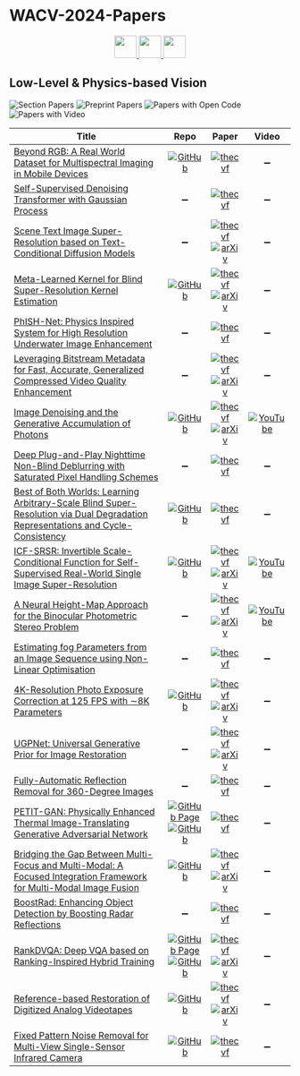 # WACV-2024-Papers

<div align="center">
    <a href="https://github.com/DmitryRyumin/WACV-2024-Papers/blob/main/sections/image_recognition_and_understanding.md">
        <img src="https://cdn.jsdelivr.net/gh/DmitryRyumin/NewEraAI-Papers@main/images/left.svg" width="40" alt="" />
    </a>
    <a href="https://github.com/DmitryRyumin/WACV-2024-Papers/">
        <img src="https://cdn.jsdelivr.net/gh/DmitryRyumin/NewEraAI-Papers@main/images/home.svg" width="40" alt="" />
    </a>
    <a href="https://github.com/DmitryRyumin/WACV-2024-Papers/blob/main/sections/ml_afa.md">
        <img src="https://cdn.jsdelivr.net/gh/DmitryRyumin/NewEraAI-Papers@main/images/right.svg" width="40" alt="" />
    </a>
</div>

## Low-Level & Physics-based Vision

![Section Papers](https://img.shields.io/badge/Section%20Papers-soon-42BA16) ![Preprint Papers](https://img.shields.io/badge/Preprint%20Papers-soon-b31b1b) ![Papers with Open Code](https://img.shields.io/badge/Papers%20with%20Open%20Code-soon-1D7FBF) ![Papers with Video](https://img.shields.io/badge/Papers%20with%20Video-soon-FF0000)

| **Title** | **Repo** | **Paper** | **Video** |
|-----------|:--------:|:---------:|:---------:|
| [Beyond RGB: A Real World Dataset for Multispectral Imaging in Mobile Devices](https://openaccess.thecvf.com/content/WACV2024/html/Glatt_Beyond_RGB_A_Real_World_Dataset_for_Multispectral_Imaging_in_WACV_2024_paper.html) | [![GitHub](https://img.shields.io/github/stars/shirawerman/Beyond-RGB?style=flat)](https://github.com/shirawerman/Beyond-RGB) | [![thecvf](https://img.shields.io/badge/pdf-thecvf-7395C5.svg)](https://openaccess.thecvf.com/content/WACV2024/papers/Glatt_Beyond_RGB_A_Real_World_Dataset_for_Multispectral_Imaging_in_WACV_2024_paper.pdf) | :heavy_minus_sign: |
| [Self-Supervised Denoising Transformer with Gaussian Process](https://openaccess.thecvf.com/content/WACV2024/html/Yasarla_Self-Supervised_Denoising_Transformer_With_Gaussian_Process_WACV_2024_paper.html) | :heavy_minus_sign: | [![thecvf](https://img.shields.io/badge/pdf-thecvf-7395C5.svg)](https://openaccess.thecvf.com/content/WACV2024/papers/Yasarla_Self-Supervised_Denoising_Transformer_With_Gaussian_Process_WACV_2024_paper.pdf) | :heavy_minus_sign: |
| [Scene Text Image Super-Resolution based on Text-Conditional Diffusion Models](https://openaccess.thecvf.com/content/WACV2024/html/Noguchi_Scene_Text_Image_Super-Resolution_Based_on_Text-Conditional_Diffusion_Models_WACV_2024_paper.html) | :heavy_minus_sign: | [![thecvf](https://img.shields.io/badge/pdf-thecvf-7395C5.svg)](https://openaccess.thecvf.com/content/WACV2024/papers/Noguchi_Scene_Text_Image_Super-Resolution_Based_on_Text-Conditional_Diffusion_Models_WACV_2024_paper.pdf) <br /> [![arXiv](https://img.shields.io/badge/arXiv-2311.09759-b31b1b.svg)](http://arxiv.org/abs/2311.09759) | :heavy_minus_sign: |
| [Meta-Learned Kernel for Blind Super-Resolution Kernel Estimation](https://openaccess.thecvf.com/content/WACV2024/html/Lee_Meta-Learned_Kernel_for_Blind_Super-Resolution_Kernel_Estimation_WACV_2024_paper.html) | [![GitHub](https://img.shields.io/github/stars/royson/metakernelgan?style=flat)](https://github.com/royson/metakernelgan) | [![thecvf](https://img.shields.io/badge/pdf-thecvf-7395C5.svg)](https://openaccess.thecvf.com/content/WACV2024/papers/Lee_Meta-Learned_Kernel_for_Blind_Super-Resolution_Kernel_Estimation_WACV_2024_paper.pdf) <br /> [![arXiv](https://img.shields.io/badge/arXiv-2212.07886-b31b1b.svg)](http://arxiv.org/abs/2212.07886) | :heavy_minus_sign: |
| [PhISH-Net: Physics Inspired System for High Resolution Underwater Image Enhancement](https://openaccess.thecvf.com/content/WACV2024/html/Chandrasekar_PhISH-Net_Physics_Inspired_System_for_High_Resolution_Underwater_Image_Enhancement_WACV_2024_paper.html) | :heavy_minus_sign: | [![thecvf](https://img.shields.io/badge/pdf-thecvf-7395C5.svg)](https://openaccess.thecvf.com/content/WACV2024/papers/Chandrasekar_PhISH-Net_Physics_Inspired_System_for_High_Resolution_Underwater_Image_Enhancement_WACV_2024_paper.pdf) | :heavy_minus_sign: |
| [Leveraging Bitstream Metadata for Fast, Accurate, Generalized Compressed Video Quality Enhancement](https://openaccess.thecvf.com/content/WACV2024/html/Ehrlich_Leveraging_Bitstream_Metadata_for_Fast_Accurate_Generalized_Compressed_Video_Quality_WACV_2024_paper.html) | :heavy_minus_sign: | [![thecvf](https://img.shields.io/badge/pdf-thecvf-7395C5.svg)](https://openaccess.thecvf.com/content/WACV2024/papers/Ehrlich_Leveraging_Bitstream_Metadata_for_Fast_Accurate_Generalized_Compressed_Video_Quality_WACV_2024_paper.pdf) <br /> [![arXiv](https://img.shields.io/badge/arXiv-2202.00011-b31b1b.svg)](http://arxiv.org/abs/2202.00011) | :heavy_minus_sign: |
| [Image Denoising and the Generative Accumulation of Photons](https://openaccess.thecvf.com/content/WACV2024/html/Krull_Image_Denoising_and_the_Generative_Accumulation_of_Photons_WACV_2024_paper.html) | [![GitHub](https://img.shields.io/github/stars/krulllab/GAP?style=flat)](https://github.com/krulllab/GAP) | [![thecvf](https://img.shields.io/badge/pdf-thecvf-7395C5.svg)](https://openaccess.thecvf.com/content/WACV2024/papers/Krull_Image_Denoising_and_the_Generative_Accumulation_of_Photons_WACV_2024_paper.pdf) <br /> [![arXiv](https://img.shields.io/badge/arXiv-2307.06607-b31b1b.svg)](http://arxiv.org/abs/2307.06607) | [![YouTube](https://img.shields.io/badge/YouTube-%23FF0000.svg?style=for-the-badge&logo=YouTube&logoColor=white)](https://www.youtube.com/watch?v=QLScVYUzDZQ) |
| [Deep Plug-and-Play Nighttime Non-Blind Deblurring with Saturated Pixel Handling Schemes](https://openaccess.thecvf.com/content/WACV2024/html/Shu_Deep_Plug-and-Play_Nighttime_Non-Blind_Deblurring_With_Saturated_Pixel_Handling_Schemes_WACV_2024_paper.html) | :heavy_minus_sign: | [![thecvf](https://img.shields.io/badge/pdf-thecvf-7395C5.svg)](https://openaccess.thecvf.com/content/WACV2024/papers/Shu_Deep_Plug-and-Play_Nighttime_Non-Blind_Deblurring_With_Saturated_Pixel_Handling_Schemes_WACV_2024_paper.pdf) | :heavy_minus_sign: |
| [Best of Both Worlds: Learning Arbitrary-Scale Blind Super-Resolution via Dual Degradation Representations and Cycle-Consistency](https://openaccess.thecvf.com/content/WACV2024/html/Weng_Best_of_Both_Worlds_Learning_Arbitrary-Scale_Blind_Super-Resolution_via_Dual_WACV_2024_paper.html) | [![GitHub](https://img.shields.io/github/stars/vivian210223/arbitrary-scale-blind-SR?style=flat)](https://github.com/vivian210223/arbitrary-scale-blind-SR) | [![thecvf](https://img.shields.io/badge/pdf-thecvf-7395C5.svg)](https://openaccess.thecvf.com/content/WACV2024/papers/Weng_Best_of_Both_Worlds_Learning_Arbitrary-Scale_Blind_Super-Resolution_via_Dual_WACV_2024_paper.pdf) | :heavy_minus_sign: |
| [ICF-SRSR: Invertible Scale-Conditional Function for Self-Supervised Real-World Single Image Super-Resolution](https://openaccess.thecvf.com/content/WACV2024/html/Neshatavar_ICF-SRSR_Invertible_Scale-Conditional_Function_for_Self-Supervised_Real-World_Single_Image_Super-Resolution_WACV_2024_paper.html) | [![GitHub](https://img.shields.io/github/stars/Reyhanehne/ICF-SRSR_PyTorch?style=flat)](https://github.com/Reyhanehne/ICF-SRSR_PyTorch) | [![thecvf](https://img.shields.io/badge/pdf-thecvf-7395C5.svg)](https://openaccess.thecvf.com/content/WACV2024/papers/Neshatavar_ICF-SRSR_Invertible_Scale-Conditional_Function_for_Self-Supervised_Real-World_Single_Image_Super-Resolution_WACV_2024_paper.pdf) <br /> [![arXiv](https://img.shields.io/badge/arXiv-2307.12751-b31b1b.svg)](http://arxiv.org/abs/2307.12751) | [![YouTube](https://img.shields.io/badge/YouTube-%23FF0000.svg?style=for-the-badge&logo=YouTube&logoColor=white)](https://www.youtube.com/watch?v=Pget2ZDz9BY) |
| [A Neural Height-Map Approach for the Binocular Photometric Stereo Problem](https://openaccess.thecvf.com/content/WACV2024/html/Logothetis_A_Neural_Height-Map_Approach_for_the_Binocular_Photometric_Stereo_Problem_WACV_2024_paper.html) | :heavy_minus_sign: | [![thecvf](https://img.shields.io/badge/pdf-thecvf-7395C5.svg)](https://openaccess.thecvf.com/content/WACV2024/papers/Logothetis_A_Neural_Height-Map_Approach_for_the_Binocular_Photometric_Stereo_Problem_WACV_2024_paper.pdf) <br /> [![arXiv](https://img.shields.io/badge/arXiv-2311.05958-b31b1b.svg)](http://arxiv.org/abs/2311.05958) | [![YouTube](https://img.shields.io/badge/YouTube-%23FF0000.svg?style=for-the-badge&logo=YouTube&logoColor=white)](https://www.youtube.com/watch?v=SfXJ2w0r_NI) |
| [Estimating fog Parameters from an Image Sequence using Non-Linear Optimisation](https://openaccess.thecvf.com/content/WACV2024/html/Ding_Estimating_Fog_Parameters_From_an_Image_Sequence_Using_Non-Linear_Optimisation_WACV_2024_paper.html) | :heavy_minus_sign: | [![thecvf](https://img.shields.io/badge/pdf-thecvf-7395C5.svg)](https://openaccess.thecvf.com/content/WACV2024/papers/Ding_Estimating_Fog_Parameters_From_an_Image_Sequence_Using_Non-Linear_Optimisation_WACV_2024_paper.pdf) | :heavy_minus_sign: |
| [4K-Resolution Photo Exposure Correction at 125 FPS with ∼8K Parameters](https://openaccess.thecvf.com/content/WACV2024/html/Zhou_4K-Resolution_Photo_Exposure_Correction_at_125_FPS_With_8K_Parameters_WACV_2024_paper.html) | [![GitHub](https://img.shields.io/github/stars/Zhou-Yijie/MSLTNet?style=flat)](https://github.com/Zhou-Yijie/MSLTNet) | [![thecvf](https://img.shields.io/badge/pdf-thecvf-7395C5.svg)](https://openaccess.thecvf.com/content/WACV2024/papers/Zhou_4K-Resolution_Photo_Exposure_Correction_at_125_FPS_With_8K_Parameters_WACV_2024_paper.pdf) <br /> [![arXiv](https://img.shields.io/badge/arXiv-2311.08759-b31b1b.svg)](http://arxiv.org/abs/2311.08759) | :heavy_minus_sign: |
| [UGPNet: Universal Generative Prior for Image Restoration](https://openaccess.thecvf.com/content/WACV2024/html/Lee_UGPNet_Universal_Generative_Prior_for_Image_Restoration_WACV_2024_paper.html) | :heavy_minus_sign: | [![thecvf](https://img.shields.io/badge/pdf-thecvf-7395C5.svg)](https://openaccess.thecvf.com/content/WACV2024/papers/Lee_UGPNet_Universal_Generative_Prior_for_Image_Restoration_WACV_2024_paper.pdf) <br /> [![arXiv](https://img.shields.io/badge/arXiv-2401.00370-b31b1b.svg)](http://arxiv.org/abs/2401.00370) | :heavy_minus_sign: |
| [Fully-Automatic Reflection Removal for 360-Degree Images](https://openaccess.thecvf.com/content/WACV2024/html/Park_Fully-Automatic_Reflection_Removal_for_360-Degree_Images_WACV_2024_paper.html) | :heavy_minus_sign: | [![thecvf](https://img.shields.io/badge/pdf-thecvf-7395C5.svg)](https://openaccess.thecvf.com/content/WACV2024/papers/Park_Fully-Automatic_Reflection_Removal_for_360-Degree_Images_WACV_2024_paper.pdf) | :heavy_minus_sign: |
| [PETIT-GAN: Physically Enhanced Thermal Image-Translating Generative Adversarial Network](https://openaccess.thecvf.com/content/WACV2024/html/Berman_PETIT-GAN_Physically_Enhanced_Thermal_Image-Translating_Generative_Adversarial_Network_WACV_2024_paper.html) | [![GitHub Page](https://img.shields.io/badge/GitHub-Page-159957.svg)](https://bermanz.github.io/PETIT/) <br /> [![GitHub](https://img.shields.io/github/stars/bermanz/PETIT?style=flat)](https://github.com/bermanz/PETIT) | [![thecvf](https://img.shields.io/badge/pdf-thecvf-7395C5.svg)](https://openaccess.thecvf.com/content/WACV2024/papers/Berman_PETIT-GAN_Physically_Enhanced_Thermal_Image-Translating_Generative_Adversarial_Network_WACV_2024_paper.pdf) | :heavy_minus_sign: |
| [Bridging the Gap Between Multi-Focus and Multi-Modal: A Focused Integration Framework for Multi-Modal Image Fusion](https://openaccess.thecvf.com/content/WACV2024/html/Li_Bridging_the_Gap_Between_Multi-Focus_and_Multi-Modal_A_Focused_Integration_WACV_2024_paper.html) | [![GitHub](https://img.shields.io/github/stars/ixilai/MFIF-MMIF?style=flat)](https://github.com/ixilai/MFIF-MMIF) | [![thecvf](https://img.shields.io/badge/pdf-thecvf-7395C5.svg)](https://openaccess.thecvf.com/content/WACV2024/papers/Li_Bridging_the_Gap_Between_Multi-Focus_and_Multi-Modal_A_Focused_Integration_WACV_2024_paper.pdf) <br /> [![arXiv](https://img.shields.io/badge/arXiv-2311.01886-b31b1b.svg)](http://arxiv.org/abs/2311.01886) | :heavy_minus_sign: |
| [BoostRad: Enhancing Object Detection by Boosting Radar Reflections](https://openaccess.thecvf.com/content/WACV2024/html/Haitman_BoostRad_Enhancing_Object_Detection_by_Boosting_Radar_Reflections_WACV_2024_paper.html) | :heavy_minus_sign: | [![thecvf](https://img.shields.io/badge/pdf-thecvf-7395C5.svg)](https://openaccess.thecvf.com/content/WACV2024/papers/Haitman_BoostRad_Enhancing_Object_Detection_by_Boosting_Radar_Reflections_WACV_2024_paper.pdf) | :heavy_minus_sign: |
| [RankDVQA: Deep VQA based on Ranking-Inspired Hybrid Training](https://openaccess.thecvf.com/content/WACV2024/html/Feng_RankDVQA_Deep_VQA_Based_on_Ranking-Inspired_Hybrid_Training_WACV_2024_paper.html) | [![GitHub Page](https://img.shields.io/badge/GitHub-Page-159957.svg)](https://chenfeng-bristol.github.io/RankDVQA/) <br /> [![GitHub](https://img.shields.io/github/stars/ChenFeng-Bristol/RankDVQA_release?style=flat)](https://github.com/ChenFeng-Bristol/RankDVQA_release) | [![thecvf](https://img.shields.io/badge/pdf-thecvf-7395C5.svg)](https://openaccess.thecvf.com/content/WACV2024/papers/Feng_RankDVQA_Deep_VQA_Based_on_Ranking-Inspired_Hybrid_Training_WACV_2024_paper.pdf) <br /> [![arXiv](https://img.shields.io/badge/arXiv-2202.08595-b31b1b.svg)](http://arxiv.org/abs/2202.08595) | :heavy_minus_sign: |
| [Reference-based Restoration of Digitized Analog Videotapes](https://openaccess.thecvf.com/content/WACV2024/html/Agnolucci_Reference-Based_Restoration_of_Digitized_Analog_Videotapes_WACV_2024_paper.html) | [![GitHub](https://img.shields.io/github/stars/miccunifi/TAPE?style=flat)](https://github.com/miccunifi/TAPE) | [![thecvf](https://img.shields.io/badge/pdf-thecvf-7395C5.svg)](https://openaccess.thecvf.com/content/WACV2024/papers/Agnolucci_Reference-Based_Restoration_of_Digitized_Analog_Videotapes_WACV_2024_paper.pdf) <br /> [![arXiv](https://img.shields.io/badge/arXiv-2310.14926-b31b1b.svg)](http://arxiv.org/abs/2310.14926) | :heavy_minus_sign: |
| [Fixed Pattern Noise Removal for Multi-View Single-Sensor Infrared Camera](https://openaccess.thecvf.com/content/WACV2024/html/Barral_Fixed_Pattern_Noise_Removal_for_Multi-View_Single-Sensor_Infrared_Camera_WACV_2024_paper.html) | [![GitHub](https://img.shields.io/github/stars/centreborelli/multiview-fpn?style=flat)](https://github.com/centreborelli/multiview-fpn) | [![thecvf](https://img.shields.io/badge/pdf-thecvf-7395C5.svg)](https://openaccess.thecvf.com/content/WACV2024/papers/Barral_Fixed_Pattern_Noise_Removal_for_Multi-View_Single-Sensor_Infrared_Camera_WACV_2024_paper.pdf) | :heavy_minus_sign: |
